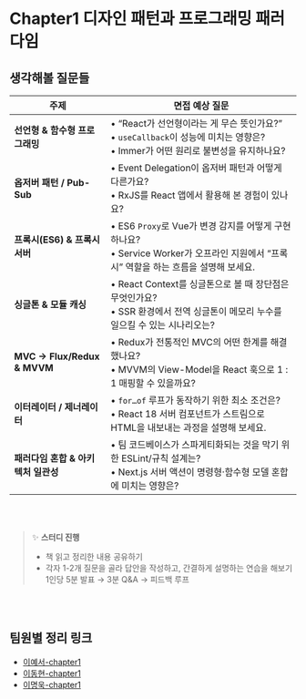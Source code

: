 # Chapter1 디자인 패턴과 프로그래밍 패러다임

## 생각해볼 질문들

| 주제                                | 면접 예상 질문                                                                                                                          |
| ----------------------------------- | --------------------------------------------------------------------------------------------------------------------------------------- |
| **선언형 & 함수형 프로그래밍**      | • “React가 선언형이라는 게 무슨 뜻인가요?”<br>• `useCallback`이 성능에 미치는 영향은?<br>• Immer가 어떤 원리로 불변성을 유지하나요?     |
| **옵저버 패턴 / Pub-Sub**           | • Event Delegation이 옵저버 패턴과 어떻게 다른가요?<br>• RxJS를 React 앱에서 활용해 본 경험이 있나요?                                   |
| **프록시(ES6) & 프록시 서버**       | • ES6 `Proxy`로 Vue가 변경 감지를 어떻게 구현하나요?<br>• Service Worker가 오프라인 지원에서 “프록시” 역할을 하는 흐름을 설명해 보세요. |
| **싱글톤 & 모듈 캐싱**              | • React Context를 싱글톤으로 볼 때 장단점은 무엇인가요?<br>• SSR 환경에서 전역 싱글톤이 메모리 누수를 일으킬 수 있는 시나리오는?        |
| **MVC → Flux/Redux & MVVM**         | • Redux가 전통적인 MVC의 어떤 한계를 해결했나요?<br>• MVVM의 View-Model을 React 훅으로 1 : 1 매핑할 수 있을까요?                        |
| **이터레이터 / 제너레이터**         | • `for…of` 루프가 동작하기 위한 최소 조건은?<br>• React 18 서버 컴포넌트가 스트림으로 HTML을 내보내는 과정을 설명해 보세요.             |
| **패러다임 혼합 & 아키텍처 일관성** | • 팀 코드베이스가 스파게티화되는 것을 막기 위한 ESLint/규칙 설계는?<br>• Next.js 서버 액션이 명령형·함수형 모델 혼합에 미치는 영향은?   |

<br/>

<br/>

> ✨ **스터디 진행**
>
> - 책 읽고 정리한 내용 공유하기
> - 각자 1-2개 질문을 골라 답안을 작성하고, 간결하게 설명하는 연습을 해보기<br/>
>   1인당 5분 발표 → 3분 Q&A → 피드백 루프

<br/>
<br/>

<!-- TEAM_LINKS_START -->
## 팀원별 정리 링크
- [이예서-chapter1](이예서/cs-note/chapter1.md)
- [이동현-chapter1](이동현/cs-note/chapter1.md)
- [이명욱-chapter1](이명욱/cs-note/chapter1.md)
<!-- TEAM_LINKS_END -->
